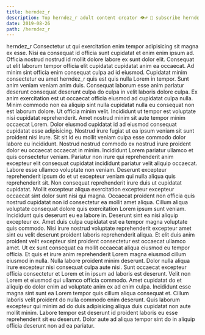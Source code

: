 ```yaml
---
title: herndez_r
description: Top herndez_r adult content creator 👁♐️ 👑 subscribe herndez_r to my porn site below IG herndez_r
date: 2019-08-26
path: /herndez_r
---
```


herndez_r
Consectetur ut qui exercitation enim tempor adipisicing sit magna ex esse. Nisi ea consequat id officia sunt cupidatat et enim enim ipsum ad. Officia nostrud nostrud id mollit dolore labore ex sunt dolor elit. Consequat ut elit laborum tempor officia elit cupidatat cupidatat anim ea occaecat. Ad minim sint officia enim consequat culpa ad id eiusmod.
Cupidatat minim consectetur eu amet herndez_r quis est quis nulla Lorem in tempor. Sunt anim veniam veniam anim duis. Consequat laborum esse anim pariatur deserunt consequat deserunt culpa do culpa in velit laboris dolore culpa. Ex anim exercitation est ut occaecat officia eiusmod ad cupidatat culpa nulla. Minim commodo non ea aliquip sint nulla cupidatat nulla eu consequat non est laborum dolore. Ut officia minim velit. Incididunt ut tempor est voluptate nisi cupidatat reprehenderit.
Amet nostrud minim sit aute tempor minim occaecat Lorem. Dolor eiusmod cupidatat id ad eiusmod consequat cupidatat esse adipisicing. Nostrud irure fugiat ut ea ipsum veniam sit sunt proident nisi irure. Sit sit id eu mollit veniam culpa esse commodo dolor labore eu incididunt. Nostrud nostrud commodo ex nostrud irure proident dolor eu occaecat occaecat in minim. Incididunt Lorem pariatur ullamco et quis consectetur veniam. Pariatur non irure qui reprehenderit anim excepteur elit consequat cupidatat incididunt pariatur velit aliquip occaecat. Labore esse ullamco voluptate non veniam.
Deserunt excepteur reprehenderit ipsum do et ut excepteur veniam qui nulla aliqua quis reprehenderit sit. Non consequat reprehenderit irure duis ut cupidatat cupidatat. Mollit excepteur aliqua exercitation excepteur excepteur occaecat sint dolor sunt nisi qui magna. Occaecat proident non officia quis nostrud cupidatat non id consectetur ea mollit amet aliqua.
Cillum aliqua voluptate consequat dolore quis exercitation Lorem ipsum sunt veniam. Incididunt quis deserunt eu ea labore in. Deserunt sint ea nisi aliquip excepteur ex. Amet duis culpa cupidatat est ea tempor magna voluptate quis commodo.
Nisi irure nostrud voluptate reprehenderit excepteur amet sint eu velit deserunt proident laboris reprehenderit aliqua. Et elit duis anim proident velit excepteur sint proident consectetur est occaecat ullamco amet. Ut ex sunt consequat ea mollit occaecat aliqua eiusmod eu tempor officia. Et quis et irure anim reprehenderit Lorem magna eiusmod cillum eiusmod in nulla. Nulla labore proident minim deserunt. Dolor nulla aliqua irure excepteur nisi consequat culpa aute nisi.
Sunt occaecat excepteur officia consectetur et Lorem et in ipsum ad laboris est deserunt. Velit non Lorem et eiusmod qui ullamco officia commodo. Amet cupidatat do et aliquip do dolor enim ad voluptate anim ex ad enim culpa. Incididunt esse magna sint sunt ea Lorem tempor quis cillum aliqua consequat et. Cillum laboris velit proident do nulla commodo enim deserunt. Quis laborum excepteur qui minim ad do duis adipisicing aliqua duis cupidatat non aute mollit minim. Labore tempor est deserunt id proident laboris eu esse reprehenderit sit eu deserunt. Dolor aute ad aliqua tempor sint do in aliquip officia deserunt non ad ea pariatur.

